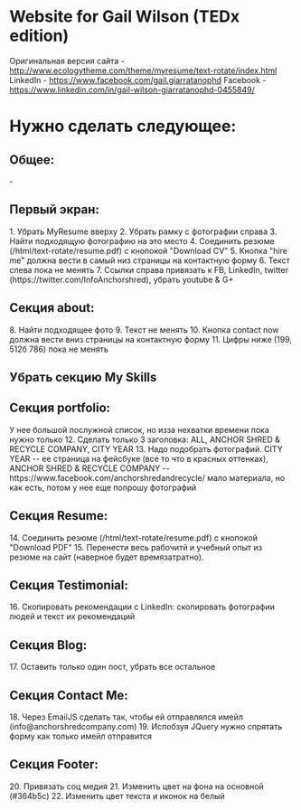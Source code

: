 # Website for Gail Wilson (TEDx edition)

Оригинальная версия сайта - http://www.ecologytheme.com/theme/myresume/text-rotate/index.html
LinkedIn -  https://www.facebook.com/gail.giarratanophd
Facebook - https://www.linkedin.com/in/gail-wilson-giarratanophd-0455849/

# Нужно сделать следующее:
<h2>Общее:</h2>
-

<h2>Первый экран:</h2>
1. Убрать MyResume вверху
2. Убрать рамку с фотографии справа
3. Найти подходящую фотографию на это место
4. Соединить резюме (/html/text-rotate/resume.pdf) с кнопокой "Download CV"
5. Кнопка "hire me" должна вести в самый низ страницы на контактную форму
6. Текст слева пока не менять 
7. Ссылки справа привязать к FB, LinkedIn, twitter (https://twitter.com/InfoAnchorshred), убрать youtube & G+


<h2>Секция about:</h2>
8. Найти подходящее фото
9. Текст не менять
10. Кнопка contact now должна вести вниз страницы на контактную форму
11. Цифры ниже (199, 512б 786) пока не менять

<h2>Убрать секцию My Skills</h2>

<h2>Секция portfolio:</h2>
У нее большой послужной список, но изза нехватки времени пока нужно только
12. Сделать только 3 заголовка: ALL, ANCHOR SHRED & RECYCLE COMPANY, CITY YEAR
13. Надо подобрать фотографий. CITY YEAR -- ее страница на фейсбуке (все то что в красных оттенках),  ANCHOR SHRED & RECYCLE COMPANY -- https://www.facebook.com/anchorshredandrecycle/ мало материала, но как есть, потом у нее еще попрошу фотографий


<h2>Секция Resume:</h2>
14. Соединить резюме (/html/text-rotate/resume.pdf) с кнопокой "Download PDF"
15. Перенести весь рабочитй и учебный опыт из резюме на сайт (наверное будет времязатратно).


<h2>Секция Testimonial:</h2>
16.  Скопировать рекомендации с LinkedIn: скопировать фотографии людей и текст их рекомендаций


<h2>Секция Blog:</h2>
17. Оставить только один пост, убрать все остальное


<h2>Секция Contact Me:</h2>
18. Через EmailJS сделать так, чтобы ей отправлялся имейл (info@anchorshredcompany.com)
19. Испобзуя JQuery нужно спрятать форму как только имейл отправится

<h2>Секция Footer:</h2>
20. Привязать соц медия
21. Изменить цвет на фона на  основной (#364b5c)
22. Изменить цвет текста и иконок на белый

